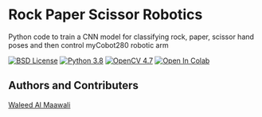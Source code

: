 # Rock Paper Scissor Robotics
Python code to train a CNN model for classifying rock, paper, scissor hand poses and then control myCobot280 robotic arm

[![BSD License](https://img.shields.io/github/license/walmaawali/rock-paper-scissor-robotics?style=plastic)](https://github.com/license/walmaawali/rock-paper-scissor-robotics)
[![Python 3.8](https://img.shields.io/badge/Python-3.8-yellow)](https://www.python.org/downloads/release/python-380/)
[![OpenCV 4.7](https://img.shields.io/badge/OpenCV-4.7-orange)](https://opencv.org/releases/)
[![Open In Colab](https://colab.research.google.com/assets/colab-badge.svg)](https://colab.research.google.com/drive/1S_NFnm1tP82-3pptGKJ62uqvVUgBggfu?usp=sharing)


## Authors and Contributers
[Waleed Al Maawali](https://www.github.com/walmaawali)
